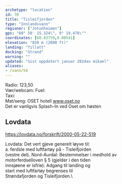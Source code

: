 ```yaml
---
archetype: "location"
id: 70
title: "Tisleifjorden"
type: "Innlandsvann"
regioner: ["Jotunheimen"]
gps: "60° 50' 15.324\", 9° 19.476\""
coordinates: [60.83759,9.00541]
elevation: "820 m (2690 ft)"
landing: "Tillatt"
docking: "Strand"
warning: ""
updated: "Sist oppdatert januar 2024av mikael"
aliases:
- /vann/54
---
```


Radio: 123,50\
Vær/webcam:
Fuel:\
Taxi:\
Mat/seng: OSET hotell www.oset.no \
Det er vanligvis Splash-In ved Oset om høsten

## Lovdata
https://lovdata.no/forskrift/2000-05-22-519

Lovdata: Det vert gjeve generelt løyve til:\
a. ferdsle med luftfartøy på - Tisleifjorden\
(vestre del).
Nord-Aurdal: Bestemmelser i medhold av\
motorferdselloven § 5 (gjelder i den tiden\
innsjøene er isfrie): Adgang til landing og\
start med luftfartøy begrenses til\
Strøndafjorden og Tisleifjorden.\





